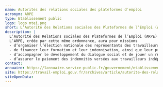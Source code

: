 ```yaml
---
name: Autorités des relations sociales des plateformes d’emploi
acronym: ARPE
type: Etablissement public
logo: logo mtei.png
short: L’Autorité des Relations sociales des Plateformes de l’Emploi (ARPE) régule le dialogue social entre les plateformes de mise en relation et les travailleurs qui leur sont liés par un contrat commercial.
description: |
  L’Autorité des Relations sociales des Plateformes de l’Emploi (ARPE) régule le dialogue social entre les plateformes de mise en relation et les travailleurs qui leur sont liés par un contrat commercial.
  L’ARPE, créée par cette même ordonnance, aura pour missions 
  - d’organiser l’élection nationale des représentants des travailleurs indépendants des plateformes ;
  - de financer leur formation et leur indemnisation, ainsi que leur protection contre les risques de discrimination ;
  - d’accompagner le développement du dialogue social et de jouer un rôle d’observatoire de l’activité des plateformes numériques d’emploi ;
  - d’assurer le paiement des indemnités versées aux travailleurs indépendants pour compenser la perte de chiffre d’affaires liée à l’exercice de leur mandat.
contact:
annuaire: https://lannuaire.service-public.fr/gouvernement/etablissement-public_1383404
site: https://travail-emploi.gouv.fr/archives/article/autorite-des-relations-sociales-des-plateformes-d-emploi-arpe-nomination-du
siteOpenData:
---
```

